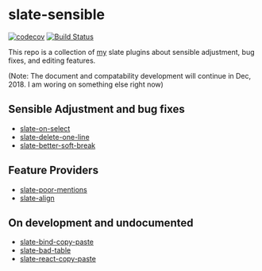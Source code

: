 # slate-sensible

[![codecov](https://codecov.io/gh/zhujinxuan/slate-sensible/branch/master/graph/badge.svg)](https://codecov.io/gh/zhujinxuan/slate-sensible)
[![Build Status](https://travis-ci.org/zhujinxuan/slate-sensible.svg?branch=master)](https://travis-ci.org/zhujinxuan/slate-sensible)

This repo is a collection of [my](https://github.com/zhujinxuan) slate plugins about sensible adjustment, bug fixes, and editing features.

(Note: The document and compatability development will continue in Dec, 2018.  I am woring on something else right now)

## Sensible Adjustment and bug fixes

- [slate-on-select](./packages/slate-on-select)
- [slate-delete-one-line](./packages/slate-delete-one-line)
- [slate-better-soft-break](./packages/slate-better-soft-break)

## Feature Providers

- [slate-poor-mentions](./packages/slate-poor-mentions)
- [slate-align](./packages/slate-align)

## On development and undocumented

- [slate-bind-copy-paste](./packages/slate-bind-copy-paste)
- [slate-bad-table](./packages/slate-bad-table)
- [slate-react-copy-paste](./packages/slate-react-copy-paste)
